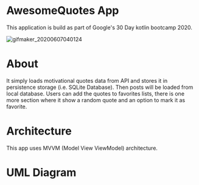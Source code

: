 # AwesomeQuotes App
This application is build as part of Google's 30 Day kotlin bootcamp 2020.

![gifmaker_20200607040124](https://user-images.githubusercontent.com/16479249/83973294-0c06f500-a903-11ea-9a03-722768ba61b2.gif)

# About
It simply loads motivational quotes data from API and stores it in persistence storage (i.e. SQLite Database). Then posts will be loaded from local database.
Users can add the quotes to favorites lists, there is one more section where it show a random quote and an option to mark it as favorite.

# Architecture 
This app uses MVVM (Model View ViewModel) architecture.





# UML Diagram



